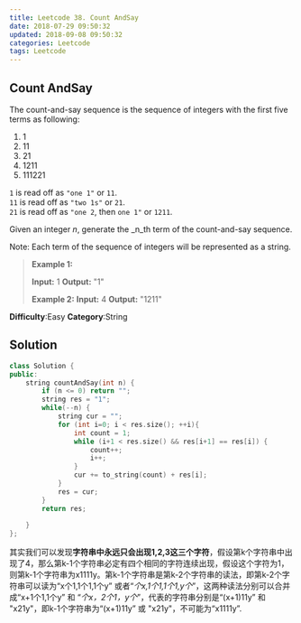 ```yaml
---
title: Leetcode 38. Count AndSay
date: 2018-07-29 09:50:32
updated: 2018-09-08 09:50:32
categories: Leetcode
tags: Leetcode
---
```

## Count AndSay
The count-and-say sequence is the sequence of integers with the first five terms as following:

1. 1
2. 11
3. 21
4. 1211
5. 111221

`1`  is read off as  `"one 1"`  or  `11`.  
`11`  is read off as  `"two 1s"`  or  `21`.  
`21`  is read off as  `"one 2`, then  `one 1"`  or  `1211`.  

Given an integer  _n_, generate the  _n_th  term of the count-and-say sequence.

Note: Each term of the sequence of integers will be represented as a string.

> **Example 1:**
>
> **Input:** 1
> **Output:** "1"
> 
> **Example 2:**
> **Input:** 4
> **Output:** "1211"

**Difficulty**:Easy
**Category**:String
<!--more-->


## Solution

```cpp
class Solution {
public:
    string countAndSay(int n) {
        if (n <= 0) return "";
        string res = "1";
        while(--n) {
            string cur = "";
            for (int i=0; i < res.size(); ++i){
                int count = 1;
                while (i+1 < res.size() && res[i+1] == res[i]) {
                    count++;
                    i++;
                }
                cur += to_string(count) + res[i];
            }
            res = cur;
        }
        return res;
        
    }
};
```

其实我们可以发现**字符串中永远只会出现1,2,3这三个字符**，假设第k个字符串中出现了4，那么第k-1个字符串必定有四个相同的字符连续出现，假设这个字符为1，则第k-1个字符串为x1111y。第k-1个字符串是第k-2个字符串的读法，即第k-2个字符串可以读为“x个1,1个1,1个y” 或者“*个x,1个1,1个1,y个*”，这两种读法分别可以合并成“x+1个1,1个y” 和 “*个x，2个1，y个*”，代表的字符串分别是“(x+1)11y” 和 "x21y"，即k-1个字符串为“(x+1)11y” 或 "x21y"，不可能为“x1111y”.